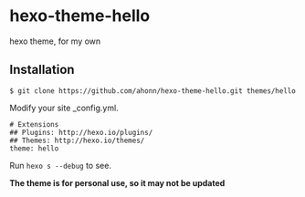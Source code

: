 # hexo-theme-hello
hexo theme, for my own

## Installation
```
$ git clone https://github.com/ahonn/hexo-theme-hello.git themes/hello
```

Modify your site _config.yml.

```
# Extensions
## Plugins: http://hexo.io/plugins/
## Themes: http://hexo.io/themes/
theme: hello
```

Run `hexo s --debug` to see.

**The theme is for personal use, so it may not be updated**
